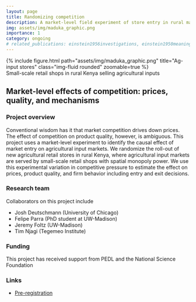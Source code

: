 ```yaml
---
layout: page
title: Randomizing competition
description: A market-level field experiment of store entry in rural markets to shed light on how competition affects product quality
img: assets/img/maduka_graphic.png
importance: 1
category: ongoing
# related_publications: einstein1956investigations, einstein1950meaning
---
```


<div class="row">
    <div class="col-sm mt-3 mt-md-0">
        {% include figure.html path="assets/img/maduka_graphic.png" title="Ag-input stores" class="img-fluid rounded" zoomable=true %}
    </div>
</div>
<div class="caption">
    Small-scale retail shops in rural Kenya selling agricultural inputs
</div>

## Market-level effects of competition: prices, quality, and mechanisms

### Project overview

Conventional wisdom has it that market competition drives down prices. The effect of competition on product quality, however, is ambiguous. This project uses a market-level experiment to identify the causal effect of market entry on agricultural input markets. We randomize the roll-out of new agricultural retail stores in rural Kenya, where agricultural input markets are served by small-scale retail shops with spatial monopoly power. We use this experimental variation in competitive pressure to estimate the effect on prices, product quality, and firm behavior including entry and exit decisions.

### Research team

Collaborators on this project include 
- Josh Deutschmann (University of Chicago)
- Felipe Parra (PhD student at UW-Madison)
- Jeremy Foltz (UW-Madison)
- Tim Njagi (Tegemeo Institute)

### Funding

This project has received support from PEDL and the National Science Foundation

### Links

- [Pre-registration](https://doi.org/10.1257/rct.5226-1.0)
